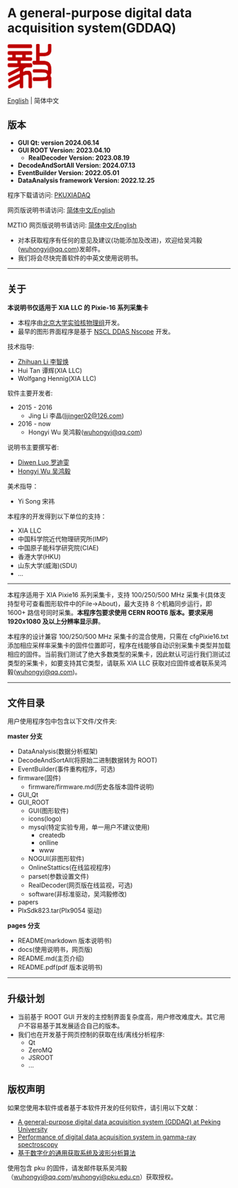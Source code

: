 <!-- README.md --- 
;; 
;; Description: 
;; Author: Hongyi Wu(吴鸿毅)
;; Email: wuhongyi@qq.com 
;; Created: 六 6月 18 13:37:42 2016 (+0800)
;; Last-Updated: 六 7月 13 23:11:38 2024 (+0800)
;;           By: Hongyi Wu(吴鸿毅)
;;     Update #: 189
;; URL: http://wuhongyi.cn -->

# A general-purpose digital data acquisition system(GDDAQ)

<!-- toc -->

![Yi logo](Yilogo100.png)

[English](https://github.com/wuhongyi/PKUXIADAQ/blob/master/README.md) | 简体中文

<!-- [English](https://github.com/pkuNucExp/PKUXIADAQ/blob/master/README.md) | 简体中文 -->

## 版本

- **GUI Qt: version 2024.06.14**  
- **GUI ROOT Version: 2023.04.10**  
   - **RealDecoder Version: 2023.08.19**  
- **DecodeAndSortAll Version: 2024.07.13**
- **EventBuilder Version: 2022.05.01**
- **DataAnalysis framework Version: 2022.12.25**

程序下载请访问:  [PKUXIADAQ](https://github.com/wuhongyi/PKUXIADAQ)

网页版说明书请访问:  [简体中文/English](http://wuhongyi.cn/PKUXIADAQ/)

MZTIO 网页版说明书请访问:  [简体中文/English](http://wuhongyi.cn/MZTIO/)


- 对本获取程序有任何的意见及建议(功能添加及改进)，欢迎给吴鸿毅(wuhongyi@qq.com)发邮件。
- 我们将会尽快完善软件的中英文使用说明书。


----

## 关于

**本说明书仅适用于 XIA LLC 的 Pixie-16 系列采集卡**

- 本程序由[北京大学实验核物理组](https://github.com/pkuNucExp)开发。
- 最早的图形界面程序是基于 [NSCL DDAS Nscope](http://docs.nscl.msu.edu/daq/newsite/ddas-1.1/nscope.html) 开发。



技术指导:
- [Zhihuan Li 李智焕](https://github.com/zhihuanli)
- Hui Tan  谭辉(XIA LLC)
- Wolfgang Hennig(XIA LLC)

软件主要开发者:
- 2015 - 2016
	- Jing Li 李晶(lijinger02@126.com) 
- 2016 - now
	- Hongyi Wu 吴鸿毅(wuhongyi@qq.com) 

说明书主要撰写者:
- [Diwen Luo 罗迪雯](https://github.com/luodiwen)
- [Hongyi Wu 吴鸿毅](https://github.com/wuhongyi)


美术指导：
- Yi Song 宋祎


本程序的开发得到以下单位的支持：
- XIA LLC
- 中国科学院近代物理研究所(IMP)
- 中国原子能科学研究院(CIAE)
- 香港大学(HKU)
- 山东大学(威海)(SDU)
- ...

----

本程序适用于 XIA Pixie16 系列采集卡，支持 100/250/500 MHz 采集卡(具体支持型号可查看图形软件中的File->About)，最大支持 8 个机箱同步运行，即 1600+ 路信号同时采集。**本程序包要求使用 CERN ROOT6 版本。要求采用 1920x1080 及以上分辨率显示屏**。

本程序的设计兼容 100/250/500 MHz 采集卡的混合使用，只需在 cfgPixie16.txt 添加相应采样率采集卡的固件位置即可，程序在线能够自动识别采集卡类型并加载相应的固件。当前我们测试了绝大多数类型的采集卡，因此默认可运行我们测试过类型的采集卡，如要支持其它类型，请联系 XIA LLC 获取对应固件或者联系吴鸿毅(wuhongyi@qq.com)。


----

## 文件目录

用户使用程序包中包含以下文件/文件夹:

**master 分支**

- DataAnalysis(数据分析框架)
- DecodeAndSortAll(将原始二进制数据转为 ROOT)
- EventBuilder(事件重构程序，可选)
- firmware(固件)
	- firmware/firmware.md(历史各版本固件说明)
- GUI_Qt
- GUI_ROOT
   - GUI(图形软件)
   - icons(logo)
   - mysql(特定实验专用，单一用户不建议使用)
	   - createdb
	   - onlline
	   - www
   - NOGUI(非图形软件)
   - OnlineStattics(在线监视程序)
   - parset(参数设置文件)
   - RealDecoder(网页版在线监视，可选)
   - software(非标准驱动，吴鸿毅修改)
- papers
- PlxSdk823.tar(Plx9054 驱动)


**pages 分支**

- README(markdown 版本说明书)
- docs(使用说明书，网页版)
- README.md(主页介绍)
- README.pdf(pdf 版本说明书)


----

## 升级计划

- 当前基于 ROOT GUI 开发的主控制界面复杂度高，用户修改难度大。其它用户不容易基于其发展适合自己的版本。
- 我们也在开发基于网页控制的获取在线/离线分析程序:
	- Qt
	- ZeroMQ
	- JSROOT
	- ...

## 版权声明

如果您使用本软件或者基于本软件开发的任何软件，请引用以下文献：

- [A general-purpose digital data acquisition system (GDDAQ) at Peking University](https://doi.org/10.1016/j.nima.2020.164200)
- [Performance of digital data acquisition system in gamma-ray spectroscopy](https://doi.org/10.1007/s41365-021-00917-8)
- [基于数字化的通用获取系统及波形分析算法](https://doi.org/10.1360/TB-2021-0552)
 
使用包含 pku 的固件，请发邮件联系吴鸿毅（wuhongyi@qq.com/wuhongyi@pku.edu.cn）获取授权。  
 

<!-- README.md ends here -->
